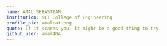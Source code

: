 ```yaml
---
name: AMAL SEBASTIAN
institution: SCT College of Engineering
profile_pic: amalcat.png
quote: If it scares you, it might be a good thing to try.
github_user: amal404
---
```

